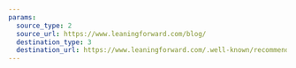 ```yaml
---
params:
  source_type: 2
  source_url: https://www.leaningforward.com/blog/
  destination_type: 3
  destination_url: https://www.leaningforward.com/.well-known/recommendations.opml
---
```

